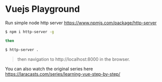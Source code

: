 # Vuejs Playground

Run simple node http server 
https://www.npmjs.com/package/http-server

```bash
$ npm i http-server -g

then

$ http-server .
```

> then navigation to http://localhost:8000 in the browser.

You can also watch the original series here https://laracasts.com/series/learning-vue-step-by-step/